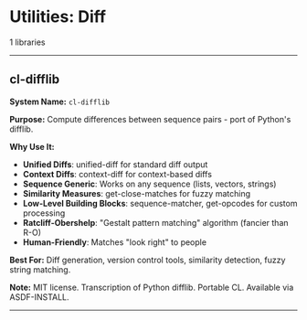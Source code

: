 # Utilities: Diff

1 libraries

---

## cl-difflib

**System Name:** `cl-difflib`

**Purpose:** Compute differences between sequence pairs - port of Python's difflib.

**Why Use It:**
- **Unified Diffs**: unified-diff for standard diff output
- **Context Diffs**: context-diff for context-based diffs
- **Sequence Generic**: Works on any sequence (lists, vectors, strings)
- **Similarity Measures**: get-close-matches for fuzzy matching
- **Low-Level Building Blocks**: sequence-matcher, get-opcodes for custom processing
- **Ratcliff-Obershelp**: "Gestalt pattern matching" algorithm (fancier than R-O)
- **Human-Friendly**: Matches "look right" to people

**Best For:** Diff generation, version control tools, similarity detection, fuzzy string matching.

**Note:** MIT license. Transcription of Python difflib. Portable CL. Available via ASDF-INSTALL.

---


